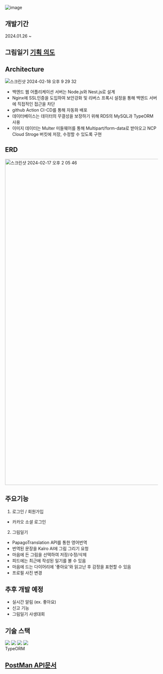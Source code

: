 ![image](https://github.com/mj-song00/potenday/assets/104669297/909552fa-819d-4a48-8c9b-09fd7f6e6c9f)

## 개발기간
2024.01.26 ~

## 그림일기 <a href="https://drive.google.com/file/d/17UAvE-arVkpbm_UIOePQwC3Vvcc0n1ij/view?usp=sharing"> 기획 의도  </a>

## Architecture
![스크린샷 2024-02-18 오후 9 29 32](https://github.com/mj-song00/potenday/assets/104669297/54580b46-32be-496c-acb9-9c186d54af21)
- 백엔드 웹 어플리케이션 서버는 Node.js와 Nest.js로 설계
- Nginx에 SSL인증을 도입하여 보안강화 및 리버스 프록시 설정을 통해 백엔드 서버에 직접적인 접근을 차단
- github Action CI-CD를 통해 자동화 배포
- 데이터베이스는 데이터의 무결성을 보장하기 위해 RDS의 MySQL과 TypeORM 사용
- 이미지 데이터는 Multer 미들웨어를 통해 Multipart/form-data로 받아오고 NCP Cloud Stroge 버킷에 저장, 수정할 수 있도록 구현

## ERD
<img width="1075" alt="스크린샷 2024-02-17 오후 2 05 46" src="https://github.com/mj-song00/potenday/assets/104669297/b7cd9777-1475-4172-a4df-b6c73f6d1847">

## 주요기능
1. 로그인 / 회원가입
- 카카오 소셜 로그인
2. 그림일기
  - PapagoTranslation API를 통한 영어번역
  - 번역된 문장을 Kalro AI에 그림 그리기 요청
  - 마음에 든 그림을 선택하여 저장/수정/삭제
  - 피드에는 최근에 작성된 일기를 볼 수 있음
  - 마음에 드는 다이어리에 '좋아요'와 읽고난 후 감정을 표현할 수 있음
  - 프로필 사진 변경

## 추후 개발 예정 
- 실시간 알림 (ex. 좋아요)
- 신고 기능
- 그림일기 사생대회

## 기술 스택
<img src="https://img.shields.io/badge/nestjs-E0234E?style=for-the-badge&logo=nestjs&logoColor=white"> <img src="https://img.shields.io/badge/nodejs-339933?style=for-the-badge&logo=nodejs&logoColor=white"> <img src="https://img.shields.io/badge/typescript-3178C6?style=for-the-badge&logo=typescripts&logoColor=white">
<img src="https://img.shields.io/badge/mysql-4479A1?style=for-the-badge&logo=mysql&logoColor=white"> <br>
TypeORM

## <a href="https: https://documenter.getpostman.com/view/23879843/2s9YyvAKrW#a65a5013-4361-4831-9086-1b51fa7ef6d1"> PostMan API문서 </a>



